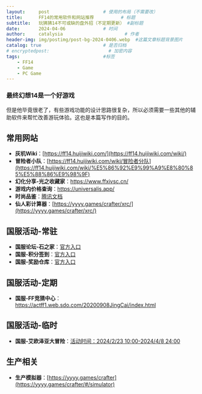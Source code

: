 ```yaml
---
layout:     post   				    # 使用的布局（不需要改）
title:      FF14的常用软件和网站推荐			# 标题 
subtitle:   玩狒狒14不可或缺的盘外招（不定期更新） #副标题
date:       2024-04-06 				# 时间
author:     catalysia 						# 作者
header-img: img/postimg/post-bg-2024-0406.webp 	#这篇文章标题背景图片
catalog: true 						# 是否归档
# encryptedpost:                      # 加密内容
tags:								#标签
    - FF14
    - Game
    - PC Game
---
```


### 最终幻想14是一个好游戏
但是他毕竟很老了，有些游戏功能的设计思路很复杂，所以必须需要一些其他的辅助软件来帮忙改善游玩体验。这也是本篇写作的目的。
## 常用网站
* **灰机Wiki**：[https://ff14.huijiwiki.com/](https://ff14.huijiwiki.com/wiki/)
* **冒险者小队**：[https://ff14.huijiwiki.com/wiki/冒险者分队](https://ff14.huijiwiki.com/wiki/%E5%86%92%E9%99%A9%E8%80%85%E5%88%86%E9%98%9F)
* **幻化分享-光之收藏家**：<https://www.ffxivsc.cn/>
* **游戏内价格查询**：<https://universalis.app/>
* **时尚品鉴**：[腾讯文档](https://docs.qq.com/sheet/DY2lCeEpwemZESm5q?tab=dewveu&c=A1A0A0)
* **仙人彩计算器**：[https://yyyy.games/crafter/xrc/](https://yyyy.games/crafter/xrc/)

## 国服活动-常驻

* **国服论坛-石之家**：[官方入口](https://ff14risingstones.web.sdo.com/pc/index.html)
* **国服-积分签到**：[官方入口](https://qu.sdo.com/personal-center#pointsindex-1)
* **国服-奖励仓库**：[官方入口](https://qu.sdo.com/personal-center#itemindex-100001900-1)

## 国服活动-定期
* **国服-FF竞猜中心**：<https://actff1.web.sdo.com/20200908JingCai/index.html>

## 国服活动-临时
* **国服-艾欧泽亚大冒险**：[活动时间：2024/2/23 10:00-2024/4/8 24:00](https://eorzea2024adt.web.sdo.com/index.html)

## 生产相关
* **生产模拟器**：[https://yyyy.games/crafter](https://yyyy.games/crafter/#/simulator)

<!--加密用代码
<div id="pwinput">{{ page.tips | default: "请输入密码:" }}<br />
    <input id="inputkey" type="password" /> <button onclick="onbtnDecrypto()">解密</button>
 </div>
 <div id="output"></div>
-->

